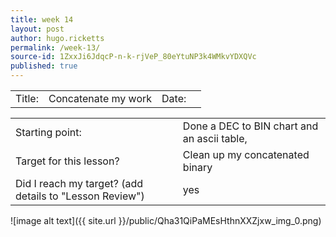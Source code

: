 ```yaml
---
title: week 14
layout: post
author: hugo.ricketts
permalink: /week-13/
source-id: 1ZxxJi6JdqcP-n-k-rjVeP_80eYtuNP3k4WMkvYDXQVc
published: true
---
```

<table>
  <tr>
    <td>Title:  </td>
    <td>Concatenate my work</td>
    <td> Date:  </td>
    <td></td>
  </tr>
</table>


<table>
  <tr>
    <td>Starting point:</td>
    <td>Done a DEC to BIN chart and an ascii table,</td>
  </tr>
  <tr>
    <td>Target for this lesson?</td>
    <td>Clean up my concatenated binary</td>
  </tr>
  <tr>
    <td>Did I reach my target? 
(add details to "Lesson Review")</td>
    <td>yes</td>
  </tr>
</table>


![image alt text]({{ site.url }}/public/Qha31QiPaMEsHthnXXZjxw_img_0.png)


